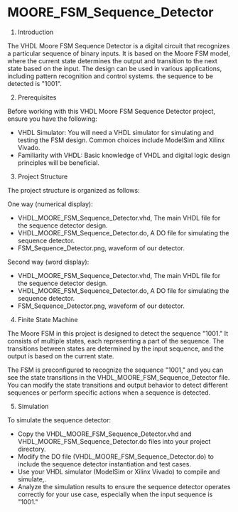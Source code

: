 # MOORE_FSM_Sequence_Detector

1. Introduction

The VHDL Moore FSM Sequence Detector is a digital circuit that recognizes a particular sequence of binary inputs. It is based on the Moore FSM model, where the current state determines the output and transition to the next state based on the input. The design can be used in various applications, including pattern recognition and control systems.
the sequence to be detected is "1001".

2. Prerequisites

Before working with this VHDL Moore FSM Sequence Detector project, ensure you have the following:
- VHDL Simulator: You will need a VHDL simulator for simulating and testing the FSM design. Common choices include ModelSim and Xilinx Vivado.
- Familiarity with VHDL: Basic knowledge of VHDL and digital logic design principles will be beneficial.

3. Project Structure

The project structure is organized as follows:

One way (numerical display):
- VHDL_MOORE_FSM_Sequence_Detector.vhd, The main VHDL file for the sequence detector design.
- VHDL_MOORE_FSM_Sequence_Detector.do, A DO file for simulating the sequence detector.
- FSM_Sequence_Detector.png, waveform of our detector.

Second way (word display):
- VHDL_MOORE_FSM_Sequence_Detector.vhd, The main VHDL file for the sequence detector design.
- VHDL_MOORE_FSM_Sequence_Detector.do, A DO file for simulating the sequence detector.
- FSM_Sequence_Detector.png, waveform of our detector.

4. Finite State Machine

The Moore FSM in this project is designed to detect the sequence "1001." It consists of multiple states, each representing a part of the sequence. The transitions between states are determined by the input sequence, and the output is based on the current state.

The FSM is preconfigured to recognize the sequence "1001," and you can see the state transitions in the VHDL_MOORE_FSM_Sequence_Detector file. You can modify the state transitions and output behavior to detect different sequences or perform specific actions when a sequence is detected.

5. Simulation

To simulate the sequence detector:
- Copy the VHDL_MOORE_FSM_Sequence_Detector.vhd and VHDL_MOORE_FSM_Sequence_Detector.do files into your project directory.
- Modify the DO file (VHDL_MOORE_FSM_Sequence_Detector.do) to include the sequence detector instantiation and test cases.
- Use your VHDL simulator (ModelSim or Xilinx Vivado) to compile and simulate,.
- Analyze the simulation results to ensure the sequence detector operates correctly for your use case, especially when the input sequence is "1001."
